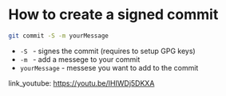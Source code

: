 # How to create a signed commit

```bash
git commit -S -m yourMessage
```

- `-S ` - signes the commit (requires to setup GPG keys)
- `-m ` - add a messege to your commit
- `yourMessage` - messese you want to add to the commit


link_youtube: https://youtu.be/IHIWDj5DKXA
